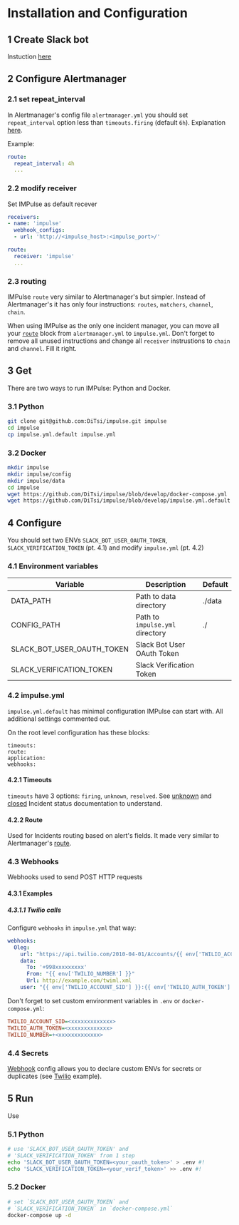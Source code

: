 # Installation and Configuration

## 1 Create Slack bot

Instuction [here](apps.md#slack)

## 2 Configure Alertmanager

### 2.1 set repeat_interval

In Alertmanager's config file `alertmanager.yml` you should set `repeat_interval` option less than `timeouts.firing` (default `6h`). Explanation [here](concepts.md#unknown).

Example:

```yaml
route:
  repeat_interval: 4h
  ...
```

### 2.2 modify receiver

Set IMPulse as default recever

```yaml
receivers:
- name: 'impulse'
  webhook_configs:
  - url: 'http://<impulse_host>:<impulse_port>/'

route:
  receiver: 'impulse'
  ...
```

### 2.3 routing

IMPulse `route` very similar to Alertmanager's but simpler. Instead of Alertmanager's it has only four instructions: `routes`, `matchers`, `channel`, `chain`.

When using IMPulse as the only one incident manager, you can move all your [`route`](https://prometheus.io/docs/alerting/latest/configuration/#route) block from `alertmanager.yml` to `impulse.yml`. Don't forget to remove all unused instructions and change all `receiver` instrustions to `chain` and `channel`. Fill it right.

## 3 Get

There are two ways to run IMPulse: Python and Docker.

### 3.1 Python

```bash
git clone git@github.com:DiTsi/impulse.git impulse
cd impulse
cp impulse.yml.default impulse.yml
```

### 3.2 Docker

```bash
mkdir impulse
mkdir impulse/config
mkdir impulse/data
cd impulse
wget https://github.com/DiTsi/impulse/blob/develop/docker-compose.yml
wget https://github.com/DiTsi/impulse/blob/develop/impulse.yml.default config/impulse.yml
```

## 4 Configure

You should set two ENVs `SLACK_BOT_USER_OAUTH_TOKEN`, `SLACK_VERIFICATION_TOKEN` (pt. 4.1) and modify `impulse.yml` (pt. 4.2)

### 4.1 Environment variables

| Variable | Description | Default |
|-|-|-|
| DATA_PATH | Path to data directory | ./data |
| CONFIG_PATH | Path to `impulse.yml` directory | ./ |
| SLACK_BOT_USER_OAUTH_TOKEN | Slack Bot User OAuth Token | |
| SLACK_VERIFICATION_TOKEN | Slack Verification Token | |

### 4.2 impulse.yml

`impulse.yml.default` has minimal configuration IMPulse can start with. All additional settings commented out.

On the root level configuration has these blocks:
```
timeouts:
route:
application:
webhooks:
```

#### 4.2.1 Timeouts

`timeouts` have 3 options: `firing`, `unknown`, `resolved`. See  [unknown](concepts.md#unknown) and [closed](concepts.md#closed) Incident status documentation to understand.

#### 4.2.2 Route

Used for Incidents routing based on alert's fields. It made very similar to Alertmanager's [route](https://prometheus.io/docs/alerting/latest/configuration/#route).

### 4.3 Webhooks

Webhooks used to send POST HTTP requests

#### 4.3.1 Examples

##### 4.3.1.1 Twilio calls

Configure `webhooks` in `impulse.yml` that way:
```yaml
webhooks:
  Oleg:
    url: "https://api.twilio.com/2010-04-01/Accounts/{{ env['TWILIO_ACCOUNT_SID'] }}/Calls.json"
    data:
      To: '+998xxxxxxxxx'
      From: "{{ env['TWILIO_NUMBER'] }}"
      Url: http://example.com/twiml.xml
    user: "{{ env['TWILIO_ACCOUNT_SID'] }}:{{ env['TWILIO_AUTH_TOKEN'] }}"
```

Don't forget to set custom environment variables in `.env` or `docker-compose.yml`:
```ini
TWILIO_ACCOUNT_SID=<xxxxxxxxxxxxx>
TWILIO_AUTH_TOKEN=<xxxxxxxxxxxxx>
TWILIO_NUMBER=+<xxxxxxxxxxxxx>
```

### 4.4 Secrets

[Webhook](webhook.md) config allows you to declare custom ENVs for secrets or duplicates (see [Twilio](webhook.md#twilio) example).

## 5 Run

Use 

### 5.1 Python

```bash
# use 'SLACK_BOT_USER_OAUTH_TOKEN' and
# 'SLACK_VERIFICATION_TOKEN' from 1 step
echo 'SLACK_BOT_USER_OAUTH_TOKEN=<your_oauth_token>' > .env #!
echo 'SLACK_VERIFICATION_TOKEN=<your_verif_token>' >> .env #!
```

### 5.2 Docker

```bash
# set `SLACK_BOT_USER_OAUTH_TOKEN` and
# `SLACK_VERIFICATION_TOKEN` in `docker-compose.yml`
docker-compose up -d
```
